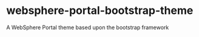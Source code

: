 websphere-portal-bootstrap-theme
================================

A WebSphere Portal theme based upon the bootstrap framework